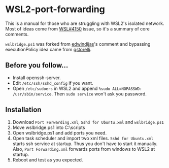 # WSL2-port-forwarding
This is a manual for those who are struggling with WSL2's isolated network.
Most of ideas come from [WSL#4150](https://github.com/microsoft/WSL/issues/4150#issue-456591548) issue, so it's a summary of core comments.

`wslbridge.ps1` was forked from [edwindijas](https://github.com/microsoft/WSL/issues/4150#issuecomment-504209723)'s comment and bypassing executionPolicy idea came from [gstorelli](https://github.com/microsoft/WSL/issues/4150#issuecomment-504947432).

## Before you follow...
* Install openssh-server.
* Edit `/etc/ssh/sshd_config` if you want.
* Open `/etc/sudoers` in WSL2 and append `%sudo ALL=NOPASSWD: /usr/sbin/service`. Then `sudo service` won't ask you password.

## Installation
1. Download `Port Forwarding.xml`, `Sshd for Ubuntu.xml` and `wslbridge.ps1`
2. Move wslbridge.ps1 into C:\scripts
3. Open wslbridge.ps1 and add ports you need.
4. Open task scheduler and import two xml files. `Sshd for Ubuntu.xml` starts ssh service at startup. Thus you don't have to start it manually. Also, `Port Forwarding.xml` forwards ports from windows to WSL2 at startup.
5. Reboot and test as you expected.


